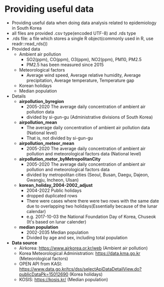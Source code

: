 # Providing useful data
* Providing useful data when doing data analysis related to epidemiology in South Korea
* all files are provided .csv type(encoded UTF-8) and .rds type
* .rds file: a file which stores a single R object(commonly used in R, use readr::read_rds())
* Provided data
  + Ambient air pollution
    + SO2(ppm), CO(ppm), O3(ppm), NO2(ppm), PM10, PM2.5
    + PM2.5 has been measured since 2015
  + Meteorological factors
    + Average wind speed, Average relative humidity, Average precipitation, Average temperature, Temperature gap
  + Korean holidays
  + Median population
* Details
  + **airpollution_byregion**
    + 2005-2020 The average daily concentration of ambient air pollution data
    + divided by si-gun-gu (Administrative divisions of South Korea)
  + **airpollution_mean**
    + The average daily concentration of ambient air pollution data (National level)
    + That is, not divided by si-gun-gu
  + **airpollution_meteor_mean**
    + 2005-2020 The average daily concentration of ambient air pollution and meteorological factors data (National level)
  + **airpollution_metor_byMetropolitanCity**
    + 2005-2020 The average daily concentration of ambient air pollution and meteorological factors data
    + divided by metropolitan cities (Seoul, Busan, Daegu, Dajeon, Gwangju, Incheon, Ulsan)
  + **korean_holiday_2004-2002_adjust**
    + 2004-2022 Public holidays
    + dropped duplicated rows
    + There were cases where there were two rows with the same date due to overlapping two holidays(Essentially because of the lunar calendar)
    + e.g. 2017-10-03 the National Foundation Day of Korea, Chuseok (It's based on lunar calender)
   + **median population**
     + 2002-2035 Median population
     + Divided by age and sex, including total population
 * **Data source**
   + Airkorea: https://www.airkorea.or.kr/web (Ambient air pollution)
   + Korea Meteorological Administration: https://data.kma.go.kr (Meteorological factors)
   + OPEN API from KASI: https://www.data.go.kr/tcs/dss/selectApiDataDetailView.do?publicDataPk=15012690 (Korea holidays)
   + KOSIS: https://kosis.kr/ (Median population)

